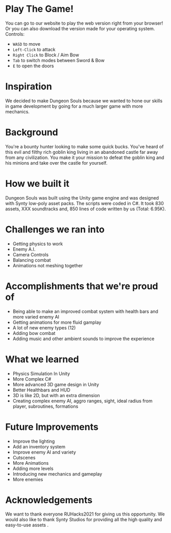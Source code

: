 # Play The Game!
You can go to our website to play the web version right from your browser! Or you can also download the version made for your operating system.
Controls:
* `WASD` to move
* `Left-Click` to attack
* `Right Click` to Block / Aim Bow
* `Tab` to switch modes between Sword & Bow
* `E` to open the doors
# Inspiration
We decided to make Dungeon Souls because we wanted to hone our skills in game development by going for a much larger game with more mechanics.

# Background
You're a bounty hunter looking to make some quick bucks. You've heard of this evil and filthy rich goblin king living in an abandoned castle far away from any civilization. You make it your mission to defeat the goblin king and his minions and take over the castle for yourself.

# How we built it
Dungeon Souls was built using the Unity game engine and was designed with Synty low-poly asset packs. The scripts were coded in C#. It took 830 assets, XXX soundtracks and, 850 lines of code written by us (Total: 6.95K).

# Challenges we ran into
* Getting physics to work
* Enemy A.I.
* Camera Controls
* Balancing combat
* Animations not meshing together

# Accomplishments that we're proud of
* Being able to make an improved combat system with health bars and more varied enemy AI
* Getting animations for more fluid gamplay
* A lot of new enemy types (12)
* Adding bow combat
* Adding music and other ambient sounds to improve the experience

# What we learned
* Physics Simulation In Unity
* More Complex C#
* More advanced 3D game design in Unity
* Better Healthbars and HUD
* 3D is like 2D, but with an extra dimension
* Creating complex enemy AI, aggro ranges, sight, ideal radius from player, subroutines, formations

# Future Improvements
* Improve the lighting
* Add an inventory system
* Improve enemy AI and variety
* Cutscenes
* More Animations
* Adding more levels
* Introducing new mechanics and gameplay
* More enemies

# Acknowledgements
We want to thank everyone RUHacks2021 for giving us this opportunity. We would also like to thank Synty Studios for providing all the high quality and easy-to-use assets .
